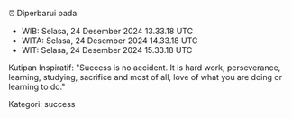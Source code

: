 ⏰ Diperbarui pada:
- WIB: Selasa, 24 Desember 2024 13.33.18 UTC
- WITA: Selasa, 24 Desember 2024 14.33.18 UTC
- WIT: Selasa, 24 Desember 2024 15.33.18 UTC

Kutipan Inspiratif:
"Success is no accident. It is hard work, perseverance, learning, studying, sacrifice and most of all, love of what you are doing or learning to do."


Kategori: success

